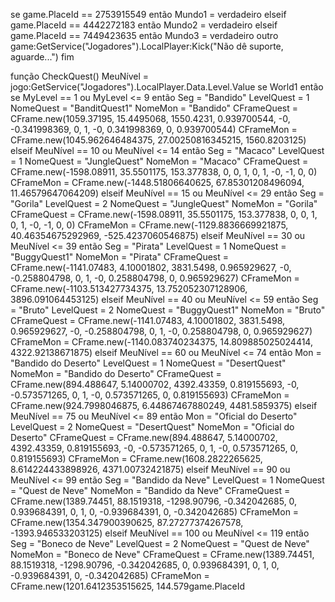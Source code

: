 se game.PlaceId == 2753915549 então
    Mundo1 = verdadeiro
elseif game.PlaceId == 4442272183 então
    Mundo2 = verdadeiro
elseif game.PlaceId == 7449423635 então
    Mundo3 = verdadeiro
outro
    game:GetService("Jogadores").LocalPlayer:Kick("Não dê suporte, aguarde...")
fim

função CheckQuest()
    MeuNível = jogo:GetService("Jogadores").LocalPlayer.Data.Level.Value
    se World1 então
        se MyLevel == 1 ou MyLevel <= 9 então
            Seg = "Bandido"
            LevelQuest = 1
            NomeQuest = "BanditQuest1"
            NomeMon = "Bandido"
            CFrameQuest = CFrame.new(1059.37195, 15.4495068, 1550.4231, 0.939700544, -0, -0.341998369, 0, 1, -0, 0.341998369, 0, 0.939700544)
            CFrameMon = CFrame.new(1045.962646484375, 27.00250816345215, 1560.8203125)
        elseif MeuNível == 10 ou MeuNível <= 14 então
            Seg = "Macaco"
            LevelQuest = 1
            NomeQuest = "JungleQuest"
            NomeMon = "Macaco"
            CFrameQuest = CFrame.new(-1598.08911, 35.5501175, 153.377838, 0, 0, 1, 0, 1, -0, -1, 0, 0)
            CFrameMon = CFrame.new(-1448.51806640625, 67.85301208496094, 11.46579647064209)
        elseif MeuNível == 15 ou MeuNível <= 29 então
            Seg = "Gorila"
            LevelQuest = 2
            NomeQuest = "JungleQuest"
            NomeMon = "Gorila"
            CFrameQuest = CFrame.new(-1598.08911, 35.5501175, 153.377838, 0, 0, 1, 0, 1, -0, -1, 0, 0)
            CFrameMon = CFrame.new(-1129.8836669921875, 40.46354675292969, -525.4237060546875)
        elseif MeuNível == 30 ou MeuNível <= 39 então
            Seg = "Pirata"
            LevelQuest = 1
            NomeQuest = "BuggyQuest1"
            NomeMon = "Pirata"
            CFrameQuest = CFrame.new(-1141.07483, 4.10001802, 3831.5498, 0.965929627, -0, -0.258804798, 0, 1, -0, 0.258804798, 0, 0.965929627)
            CFrameMon = CFrame.new(-1103.513427734375, 13.752052307128906, 3896.091064453125)
        elseif MeuNível == 40 ou MeuNível <= 59 então
            Seg = "Bruto"
            LevelQuest = 2
            NomeQuest = "BuggyQuest1"
            NomeMon = "Bruto"
            CFrameQuest = CFrame.new(-1141.07483, 4.10001802, 3831.5498, 0.965929627, -0, -0.258804798, 0, 1, -0, 0.258804798, 0, 0.965929627)
            CFrameMon = CFrame.new(-1140.083740234375, 14.809885025024414, 4322.92138671875)
        elseif MeuNível == 60 ou MeuNível <= 74 então
            Mon = "Bandido do Deserto"
            LevelQuest = 1
            NomeQuest = "DesertQuest"
            NomeMon = "Bandido do Deserto"
            CFrameQuest = CFrame.new(894.488647, 5.14000702, 4392.43359, 0.819155693, -0, -0.573571265, 0, 1, -0, 0.573571265, 0, 0.819155693)
            CFrameMon = CFrame.new(924.7998046875, 6.44867467880249, 4481.5859375)
        elseif MeuNível == 75 ou MeuNível <= 89 então
            Mon = "Oficial do Deserto"
            LevelQuest = 2
            NomeQuest = "DesertQuest"
            NomeMon = "Oficial do Deserto"
            CFrameQuest = CFrame.new(894.488647, 5.14000702, 4392.43359, 0.819155693, -0, -0.573571265, 0, 1, -0, 0.573571265, 0, 0.819155693)
            CFrameMon = CFrame.new(1608.2822265625, 8.614224433898926, 4371.00732421875)
        elseif MeuNível == 90 ou MeuNível <= 99 então
            Seg = "Bandido da Neve"
            LevelQuest = 1
            NomeQuest = "Quest de Neve"
            NomeMon = "Bandido da Neve"
            CFrameQuest = CFrame.new(1389.74451, 88.1519318, -1298.90796, -0.342042685, 0, 0.939684391, 0, 1, 0, -0.939684391, 0, -0.342042685)
            CFrameMon = CFrame.new(1354.347900390625, 87.27277374267578, -1393.946533203125)
        elseif MeuNível == 100 ou MeuNível <= 119 então
            Seg = "Boneco de Neve"
            LevelQuest = 2
            NomeQuest = "Quest de Neve"
            NomeMon = "Boneco de Neve"
            CFrameQuest = CFrame.new(1389.74451, 88.1519318, -1298.90796, -0.342042685, 0, 0.939684391, 0, 1, 0, -0.939684391, 0, -0.342042685)
            CFrameMon = CFrame.new(1201.6412353515625, 144.579game.PlaceId
